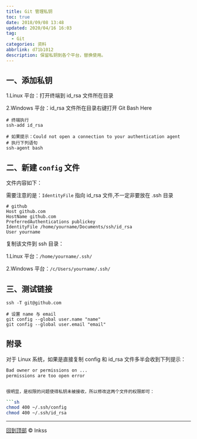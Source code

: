 ```yaml
---
title: Git 管理私钥
toc: true
date: 2018/09/08 13:48
updated: 2020/04/16 16:03
tag:
  - Git
categories: 资料
abbrlink: d71b1012
description: 保留私钥到各个平台，替换使用。
---
```


## 一、添加私钥

1.Linux 平台：打开终端到 id_rsa 文件所在目录

2.Windows 平台：id_rsa 文件所在目录右键打开 Git Bash Here

```shell
# 终端执行
ssh-add id_rsa

# 如果提示：Could not open a connection to your authentication agent
# 执行下列语句
ssh-agent bash
```

## 二、新建 `config` 文件

文件内容如下：

需要注意的是：`IdentityFile` 指向 id_rsa 文件,不一定非要放在 .ssh 目录

```shell
# github
Host github.com
HostName github.com
PreferredAuthentications publickey
IdentityFile /home/yourname/Documents/ssh/id_rsa
User yourname
```

复制该文件到 ssh 目录：

1.Linux 平台：`/home/yourname/.ssh/`

2.Windows 平台：`/c/Users/yourname/.ssh/`

## 三、测试链接

```shell
ssh -T git@github.com

# 设置 name 与 email
git config --global user.name "name"
git config --global user.email "email"
```

## 附录

对于 Linux 系统，如果是直接复制 config 和 id_rsa 文件多半会收到下列提示：

```sh
Bad owner or permissions on ...
permissions are too open error


很明显，是权限的问题使得私钥未被接收，所以修改这两个文件的权限即可：

```sh
chmod 400 ~/.ssh/config
chmod 400 ~/.ssh/id_rsa
```

------

[回到顶部](#top) © Inkss
